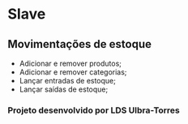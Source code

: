 # Slave

## Movimentações de estoque
* Adicionar e remover produtos;
* Adicionar e remover categorias;
* Lançar entradas de estoque;
* Lançar saídas de estoque;


### Projeto desenvolvido por LDS Ulbra-Torres
